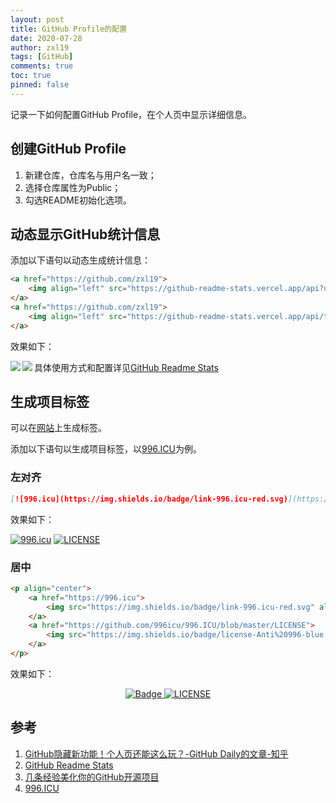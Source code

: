 ```yaml
---
layout: post
title: GitHub Profile的配置
date: 2020-07-28
author: zxl19
tags: [GitHub]
comments: true
toc: true
pinned: false
---
```


记录一下如何配置GitHub Profile，在个人页中显示详细信息。

<!-- more -->

## 创建GitHub Profile

1. 新建仓库，仓库名与用户名一致；
2. 选择仓库属性为Public；
3. 勾选README初始化选项。

## 动态显示GitHub统计信息

添加以下语句以动态生成统计信息：

```html
<a href="https://github.com/zxl19">
    <img align="left" src="https://github-readme-stats.vercel.app/api?username=zxl19&count_private=true&show_icons=true" />
</a>
<a href="https://github.com/zxl19">
    <img align="left" src="https://github-readme-stats.vercel.app/api/top-langs/?username=zxl19" />
</a>
```

效果如下：

<a href="https://github.com/zxl19">
    <img align="left" src="https://github-readme-stats.vercel.app/api?username=zxl19&count_private=true&show_icons=true" />
</a>
<a href="https://github.com/zxl19">
    <img align="left" src="https://github-readme-stats.vercel.app/api/top-langs/?username=zxl19" />
</a>

具体使用方式和配置详见[GitHub Readme Stats](https://github.com/anuraghazra/github-readme-stats)

## 生成项目标签

可以在[网站](https://shields.io/)上生成标签。

添加以下语句以生成项目标签，以[996.ICU](https://github.com/996icu/996.ICU)为例。

### 左对齐

```markdown
[![996.icu](https://img.shields.io/badge/link-996.icu-red.svg)](https://996.icu) [![LICENSE](https://img.shields.io/badge/license-Anti%20996-blue.svg)](https://github.com/996icu/996.ICU/blob/master/LICENSE)
```

效果如下：

[![996.icu](https://img.shields.io/badge/link-996.icu-red.svg)](https://996.icu) [![LICENSE](https://img.shields.io/badge/license-Anti%20996-blue.svg)](https://github.com/996icu/996.ICU/blob/master/LICENSE)

### 居中

```html
<p align="center">
    <a href="https://996.icu">
        <img src="https://img.shields.io/badge/link-996.icu-red.svg" alt="Badge" />
    </a>
    <a href="https://github.com/996icu/996.ICU/blob/master/LICENSE">
        <img src="https://img.shields.io/badge/license-Anti%20996-blue.svg" alt="LICENSE" />
    </a>
</p>
```

效果如下：

<p align="center">
    <a href="https://996.icu">
        <img src="https://img.shields.io/badge/link-996.icu-red.svg" alt="Badge" />
    </a>
    <a href="https://github.com/996icu/996.ICU/blob/master/LICENSE">
        <img src="https://img.shields.io/badge/license-Anti%20996-blue.svg" alt="LICENSE" />
    </a>
</p>

## 参考

1. [GitHub隐藏新功能！个人页还能这么玩？-GitHub Daily的文章-知乎](https://zhuanlan.zhihu.com/p/161029860)
2. [GitHub Readme Stats](https://github.com/anuraghazra/github-readme-stats)
3. [几条经验美化你的GitHub开源项目](https://www.jianshu.com/p/d587b91bacb3)
4. [996.ICU](https://github.com/996icu/996.ICU)

